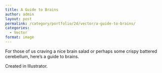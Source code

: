 ```yaml
---
title: A Guide to Brains
author: admin
layout: post
permalink: /category/portfolio/2d/vector/a-guide-to-brains/
categories:
  - Vector
format: image
---
```

For those of us craving a nice brain salad or perhaps some crispy battered cerebellum, here&#8217;s a guide to brains.

Created in Illustrator.